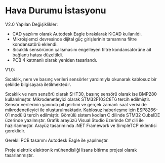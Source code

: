 # Hava Durumu İstasyonu

V2.0 Yapılan Değişiklikler:
- CAD yazılımı olarak Autodesk Eagle bırakılarak KiCAD kullanıldı.
- Mikroişlemci devresinde dijital güç girişlerinin tamamına filtre kondansatörü eklendi.
- Sıcaklık sensörünün çalışmasını engelleyen filtre kondansatörüne ait bağlantı hatası düzeltildi.
- PCB 4 katmanlı olarak yeniden tasarlandı.

V1.0:

Sıcaklık, nem ve basınç verileri sensörler yardımıyla okunarak kablosuz bir şekilde bilgisayara iletilmektedir.

Sıcaklık ve nem sensörü olarak SHT30, basınç sensörü olarak ise BMP280 kullanılmıştır. Mikrodenetleyici olarak STM32F103C8T6 tercih edilmiştir. Sensör verilerinin yanında pil geirlimi ve gerçek zamanlı saat verisi de mikrodenetleyici ile oluşturulmaktadır. Kablosuz haberleşme için ESP8266-01 modülü tercih edilmiştir. Gömülü sistem kodları C dilinde STM32 CubeIDE üzerinde yazılmıştır. Grafik arayüzü Visual Studio üzerinde C# dili ile hazırlanmıştır. Arayüz tasarımında .NET Framework ve SimpleTCP eklentisi gereklidir.

Gerekli PCB tasarımı Autodesk Eagle ile yapılmıştır.

Proje elektrik elektronik mühendisliği lisans bitirme projesi olarak tasarlanmıştır.
